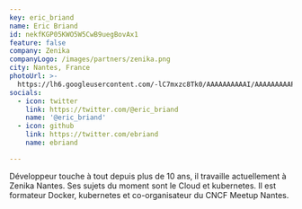 ```yaml
---
key: eric_briand
name: Eric Briand
id: nekfKGP05KWO5W5CwB9uegBovAx1
feature: false
company: Zenika
companyLogo: /images/partners/zenika.png
city: Nantes, France
photoUrl: >-
  https://lh6.googleusercontent.com/-lC7mxzc8Tk0/AAAAAAAAAAI/AAAAAAAAAP0/Fh3yc5EcC6g/photo.jpg
socials:
  - icon: twitter
    link: https://twitter.com/@eric_briand
    name: '@eric_briand'
  - icon: github
    link: https://twitter.com/ebriand
    name: ebriand

---
```


Développeur touche à tout depuis plus de 10 ans, il travaille actuellement à Zenika Nantes. Ses sujets du moment sont le Cloud et kubernetes. Il est formateur Docker, kubernetes et co-organisateur du CNCF Meetup Nantes.
